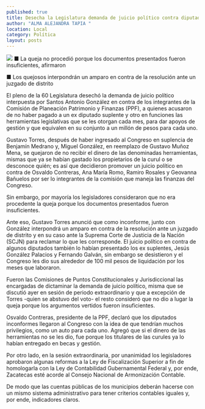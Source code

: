 ```yaml
---
published: true
title: Desecha la Legislatura demanda de juicio político contra diputados
author: "ALMA ALEJANDRA TAPIA "
location: Local
category: Política
layout: posts
---
```


![](http://i.imgur.com/xBFrihCm.jpg)
■ La queja no procedió porque los documentos presentados fueron insuficientes, afirmaron

■ Los quejosos interpondrán un amparo en contra de la resolución ante un juzgado de distrito

El pleno de la 60 Legislatura desechó la demanda de juicio político interpuesta por Santos Antonio González en contra de los integrantes de la Comisión de Planeación Patrimonio y Finanzas (PPF), a quienes acusaron de no haber pagado a un ex diputado suplente y otro en funciones las herramientas legislativas que se les otorgan cada mes, para dar apoyos de gestión y que equivalen en su conjunto a un millón de pesos para cada uno.

Gustavo Torres, después de haber ingresado al Congreso en suplencia de Benjamín Medrano y, Miguel González, en reemplazo de Gustavo Muñoz Mena, se quejaron de no recibir el dinero de las denominadas herramientas, mismas que ya se habían gastado los propietarios de la curul o se desconoce quién; es así que decidieron promover un juicio político en contra de Osvaldo Contreras, Ana María Romo, Ramiro Rosales y Geovanna Bañuelos por ser lo integrantes de la comisión que maneja las finanzas del Congreso.

Sin embargo, por mayoría los legisladores consideraron que no era procedente la queja porque los documentos presentados fueron insuficientes. 

Ante eso, Gustavo Torres anunció que como inconforme, junto con González interpondrá un amparo en contra de la resolución ante un juzgado de distrito y en su caso ante la Suprema Corte de Justicia de la Nación (SCJN) para reclamar lo que les corresponde.
El juicio político en contra de algunos diputados también lo habían presentado los ex suplentes, Jesús González Palacios y Fernando Galván, sin embargo se desistieron y el Congreso les dio sus alrededor de 100 mil pesos de liquidación por los meses que laboraron.

Fueron las Comisiones de Puntos Constitucionales y Jurisdiccional las encargadas de dictaminar la demanda de juicio político, misma que se discutió ayer en sesión de periodo extraordinario y que a excepción de Torres -quien se abstuvo del voto- el resto consideró que no dio a lugar la queja porque los argumentos vertidos fueron insuficientes. 

Osvaldo Contreras, presidente de la PPF, declaró que los diputados inconformes llegaron al Congreso con la idea de que tendrían muchos privilegios, como un auto para cada uno. Agregó que si el dinero de las herramientas no se les dio, fue porque los titulares de las curules ya lo habían entregado en becas y gestión. 

Por otro lado, en la sesión extraordinaria, por unanimidad los legisladores aprobaron algunas reformas a la Ley de Fiscalización Superior a fin de homologarla con la Ley de Contabilidad Gubernamental Federal y, por ende, Zacatecas esté acorde al Consejo Nacional de Armonización Contable.

De modo que las cuentas públicas de los municipios deberán hacerse con un mismo sistema administrativo para tener criterios contables iguales y, por ende, indicadores claros.
